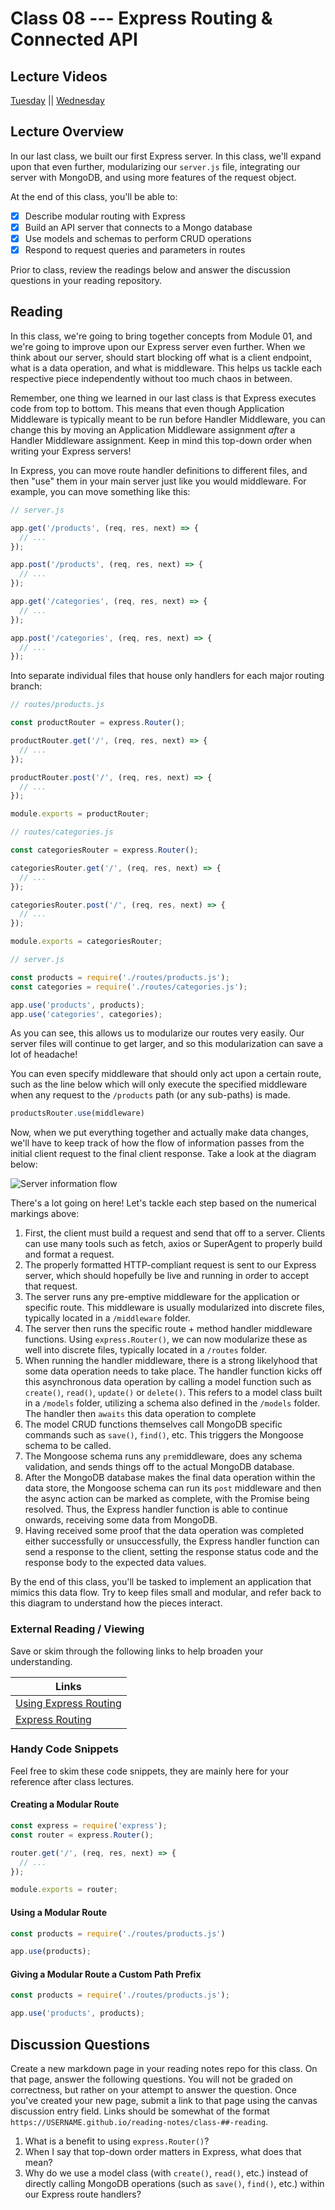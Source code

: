 # Class 08 --- Express Routing & Connected API

## Lecture Videos

[Tuesday](https://www.youtube.com/watch?v=LVcGPDh2mqE) || [Wednesday]()

## Lecture Overview

In our last class, we built our first Express server. In this class, we'll expand upon that even further, modularizing our `server.js` file, integrating our server with MongoDB, and using more features of the request object. 

At the end of this class, you'll be able to:

-   [x] Describe modular routing with Express
-   [x] Build an API server that connects to a Mongo database
-   [x] Use models and schemas to perform CRUD operations 
-   [x] Respond to request queries and parameters in routes 

Prior to class, review the readings below and answer the discussion questions in your reading repository.

## Reading

In this class, we're going to bring together concepts from Module 01, and we're going to improve upon our Express server even further. When we think about our server, should start blocking off what is a client endpoint, what is a data operation, and what is middleware. This helps us tackle each respective piece independently without too much chaos in between. 

Remember, one thing we learned in our last class is that Express executes code from top to bottom. This means that even though Application Middleware is typically meant to be run before Handler Middleware, you can change this by moving an Application Middleware assignment *after* a Handler Middleware assignment. Keep in mind this top-down order when writing your Express servers! 

In Express, you can move route handler definitions to different files, and then "use" them in your main server just like you would middleware. For example, you can move something like this: 

```javascript
// server.js

app.get('/products', (req, res, next) => {
  // ...
}); 

app.post('/products', (req, res, next) => {
  // ...
}); 

app.get('/categories', (req, res, next) => {
  // ...
});

app.post('/categories', (req, res, next) => {
  // ...
}); 
```

Into separate individual files that house only handlers for each major routing branch: 

```javascript
// routes/products.js

const productRouter = express.Router(); 

productRouter.get('/', (req, res, next) => {
  // ...
}); 

productRouter.post('/', (req, res, next) => {
  // ...
}); 

module.exports = productRouter; 
```

```javascript
// routes/categories.js

const categoriesRouter = express.Router(); 

categoriesRouter.get('/', (req, res, next) => {
  // ...
}); 

categoriesRouter.post('/', (req, res, next) => {
  // ...
}); 

module.exports = categoriesRouter; 
```

```javascript
// server.js

const products = require('./routes/products.js'); 
const categories = require('./routes/categories.js'); 

app.use('products', products); 
app.use('categories', categories); 
```

As you can see, this allows us to modularize our routes very easily. Our server files will continue to get larger, and so this modularization can save a lot of headache! 

You can even specify middleware that should only act upon a certain route, such as the line below which will only execute the specified middleware when any request to the `/products` path (or any sub-paths) is made.

```javascript
productsRouter.use(middleware)
```

Now, when we put everything together and actually make data changes, we'll have to keep track of how the flow of information passes from the initial client request to the final client response. Take a look at the diagram below: 

![Server information flow](./assets/app-info-flow.png)

There's a lot going on here! Let's tackle each step based on the numerical markings above: 

1. First, the client must build a request and send that off to a server. Clients can use many tools such as fetch, axios or SuperAgent to properly build and format a request. 
2. The properly formatted HTTP-compliant request is sent to our Express server, which should hopefully be live and running in order to accept that request. 
3. The server runs any pre-emptive middleware for the application or specific route. This middleware is usually modularized into discrete files, typically located in a `/middleware` folder. 
4. The server then runs the specific route + method handler middleware functions. Using `express.Router()`, we can now modularize these as well into discrete files, typically located in a `/routes` folder.
5. When running the handler middleware, there is a strong likelyhood that some data operation needs to take place. The handler function kicks off this asynchronous data operation by calling a model function such as `create()`, `read()`, `update()` or `delete()`. This refers to a model class built in a `/models` folder, utilizing a schema also defined in the `/models` folder. The handler then `awaits` this data operation to complete
6. The model CRUD functions themselves call MongoDB specific commands such as `save()`, `find()`, etc. This triggers the Mongoose schema to be called.  
7. The Mongoose schema runs any `pre`middleware, does any schema validation, and sends things off to the actual MongoDB database. 
8. After the MongoDB database makes the final data operation within the data store, the Mongoose schema can run its `post` middleware and then the async action can be marked as complete, with the Promise being resolved. Thus, the Express handler function is able to continue onwards, receiving some data from MongoDB. 
9. Having received some proof that the data operation was completed either successfully or unsuccessfully, the Express handler function can send a response to the client, setting the response status code and the response body to the expected data values. 

By the end of this class, you'll be tasked to implement an application that mimics this data flow. Try to keep files small and modular, and refer back to this diagram to understand how the pieces interact. 

### External Reading / Viewing

Save or skim through the following links to help broaden your understanding.

| Links                                                        |
| ------------------------------------------------------------ |
| [Using Express Routing](https://expressjs.com/en/guide/routing.html) |
| [Express Routing](https://scotch.io/tutorials/learn-to-use-the-new-router-in-expressjs-4) |

### Handy Code Snippets

Feel free to skim these code snippets, they are mainly here for your reference after class lectures.

#### Creating a Modular Route 

```javascript
const express = require('express'); 
const router = express.Router(); 

router.get('/', (req, res, next) => {
  // ...
}); 

module.exports = router; 
```

#### Using a Modular Route

```javascript
const products = require('./routes/products.js')

app.use(products); 
```

#### Giving a Modular Route a Custom Path Prefix

```javascript
const products = require('./routes/products.js'); 

app.use('products', products); 
```

## Discussion Questions

Create a new markdown page in your reading notes repo for this class. On that page, answer the following questions. You will not be graded on correctness, but rather on your attempt to answer the question. Once you've created your new page, submit a link to that page using the canvas discussion entry field. Links should be somewhat of the format `https://USERNAME.github.io/reading-notes/class-##-reading`.

1. What is a benefit to using `express.Router()`? 
2. When I say that top-down order matters in Express, what does that mean? 
3. Why do we use a model class (with `create()`, `read()`, etc.) instead of directly calling MongoDB operations (such as `save()`, `find()`, etc.) within our Express route handlers? 

